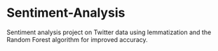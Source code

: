 # Sentiment-Analysis
Sentiment analysis project on Twitter data using lemmatization  and the Random Forest algorithm for improved accuracy. 
